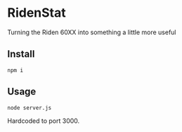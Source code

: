 # RidenStat
Turning the Riden 60XX into something a little more useful

## Install

`npm i`

## Usage

`node server.js`  

Hardcoded to port 3000. 